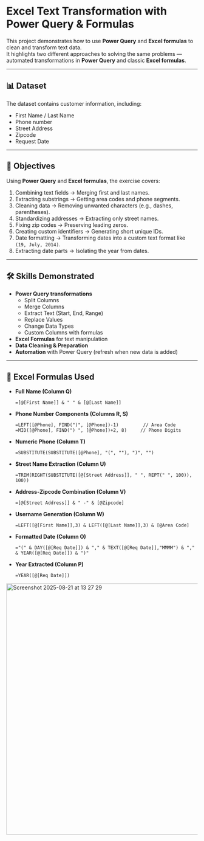 # Excel Text Transformation with Power Query & Formulas

This project demonstrates how to use **Power Query** and **Excel formulas** to clean and transform text data.  
It highlights two different approaches to solving the same problems — automated transformations in **Power Query** and classic **Excel formulas**.

---

## 📊 Dataset
The dataset contains customer information, including:
- First Name / Last Name
- Phone number
- Street Address
- Zipcode
- Request Date

---

## 🎯 Objectives
Using **Power Query** and **Excel formulas**, the exercise covers:

1. Combining text fields → Merging first and last names.  
2. Extracting substrings → Getting area codes and phone segments.  
3. Cleaning data → Removing unwanted characters (e.g., dashes, parentheses).  
4. Standardizing addresses → Extracting only street names.  
5. Fixing zip codes → Preserving leading zeros.  
6. Creating custom identifiers → Generating short unique IDs.  
7. Date formatting → Transforming dates into a custom text format like `(19, July, 2014)`.  
8. Extracting date parts → Isolating the year from dates.  

---

## 🛠️ Skills Demonstrated
- **Power Query transformations**
  - Split Columns
  - Merge Columns
  - Extract Text (Start, End, Range)
  - Replace Values
  - Change Data Types
  - Custom Columns with formulas  
- **Excel Formulas** for text manipulation  
- **Data Cleaning & Preparation**  
- **Automation** with Power Query (refresh when new data is added)  

---

## 📐 Excel Formulas Used

- **Full Name (Column Q)**  
  ```excel
  =[@[First Name]] & " " & [@[Last Name]]

- **Phone Number Components (Columns R, S)** 
  ```excel
  =LEFT([@Phone], FIND(")", [@Phone])-1)         // Area Code
  =MID([@Phone], FIND(") ", [@Phone])+2, 8)     // Phone Digits

- **Numeric Phone (Column T)**
  ```excel
  =SUBSTITUTE(SUBSTITUTE([@Phone], "(", ""), ")", "")

- **Street Name Extraction (Column U)**
  ```excel
  =TRIM(RIGHT(SUBSTITUTE([@[Street Address]], " ", REPT(" ", 100)), 100))

- **Address-Zipcode Combination (Column V)**
  ```excel
  =[@[Street Address]] & " -" & [@Zipcode]

- **Username Generation (Column W)**
  ```excel
  =LEFT([@[First Name]],3) & LEFT([@[Last Name]],3) & [@Area Code]

- **Formatted Date (Column O)**
  ```excel
  ="(" & DAY([@[Req Date]]) & "," & TEXT([@[Req Date]],"MMMM") & "," & YEAR([@[Req Date]]) & ")"

- **Year Extracted (Column P)**
  ```excel
  =YEAR([@[Req Date]])

<img width="1139" height="661" alt="Screenshot 2025-08-21 at 13 27 29" src="https://github.com/user-attachments/assets/a21580fd-95f8-40ee-a9c3-f160fc417b67" />

